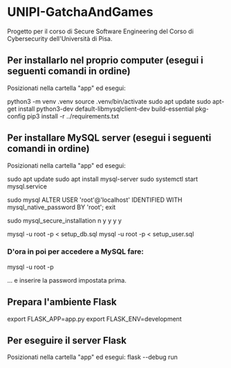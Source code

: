 # UNIPI-GatchaAndGames
Progetto per il corso di Secure Software Engineering del Corso di Cybersecurity dell'Università di Pisa.

## Per installarlo nel proprio computer (esegui i seguenti comandi in ordine)
Posizionati nella cartella "app" ed esegui:

python3 -m venv .venv
source .venv/bin/activate
sudo apt update
sudo apt-get install python3-dev default-libmysqlclient-dev build-essential pkg-config
pip3 install -r ../requirements.txt


## Per installare MySQL server (esegui i seguenti comandi in ordine)
Posizionati nella cartella "app" ed esegui:

sudo apt update
sudo apt install mysql-server
sudo systemctl start mysql.service

sudo mysql
ALTER USER 'root'@'localhost' IDENTIFIED WITH mysql_native_password BY 'root';
exit

sudo mysql_secure_installation
n
y
y
y
y

mysql -u root -p < setup_db.sql
mysql -u root -p < setup_user.sql

### D'ora in poi per accedere a MySQL fare:
mysql -u root -p

... e inserire la password impostata prima.

## Prepara l'ambiente Flask
export FLASK_APP=app.py
export FLASK_ENV=development

## Per eseguire il server Flask
Posizionati nella cartella "app" ed esegui:
flask --debug run